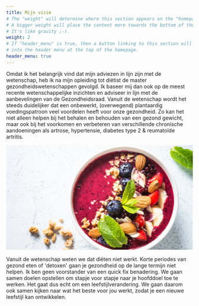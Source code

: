 ```yaml
---
title: Mijn visie
# The "weight" will determine where this section appears on the "homepage".
# A bigger weight will place the content more towards the bottom of the page.
# It's like gravity ;-).
weight: 2
# If "header_menu" is true, then a button linking to this section will be placed
# into the header menu at the top of the homepage.
header_menu: true
---
```

Omdat ik het belangrijk vind dat mijn adviezen in lijn zijn met de wetenschap, heb ik na mijn opleiding tot diëtist de master gezondheidswetenschappen gevolgd. Ik baseer mij dan ook op de meest recente wetenschappelijke inzichten en adviseer in lijn met de aanbevelingen van de Gezondheidsraad.
Vanuit de wetenschap wordt het steeds duidelijker dat een onbewerkt, (overwegend) plantaardig voedingspatroon veel voordelen heeft voor onze gezondheid. Zo kan het niet alleen helpen bij het behalen en behouden van een gezond gewicht, maar ook bij het voorkomen en verbeteren van verschillende chronische aandoeningen als artrose, hypertensie, diabetes type 2 & reumatoïde artritis.

![Lekker gezond](images/bowl.png)

Vanuit de wetenschap weten we dat diëten niet werkt. Korte periodes van gezond eten of 'detoxen' gaan je gezondheid op de lange termijn niet helpen. Ik ben geen voorstander van een quick fix benadering. We gaan samen doelen opstellen om stapje voor stapje naar je hoofddoel toe te werken. Het gaat dus echt om een leefstijlverandering. We gaan daarom ook samen kijken naar wat het beste voor jou werkt, zodat je een nieuwe leefstijl kan ontwikkelen.
